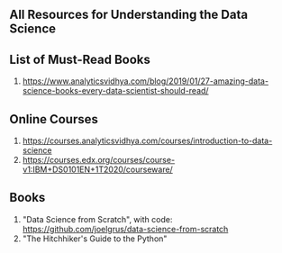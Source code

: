 ## All Resources for Understanding the Data Science

## List of Must-Read Books
1. https://www.analyticsvidhya.com/blog/2019/01/27-amazing-data-science-books-every-data-scientist-should-read/

## Online Courses
1. https://courses.analyticsvidhya.com/courses/introduction-to-data-science
2. https://courses.edx.org/courses/course-v1:IBM+DS0101EN+1T2020/courseware/

## Books
1. "Data Science from Scratch", with code: https://github.com/joelgrus/data-science-from-scratch
2. "The Hitchhiker's Guide to the Python"